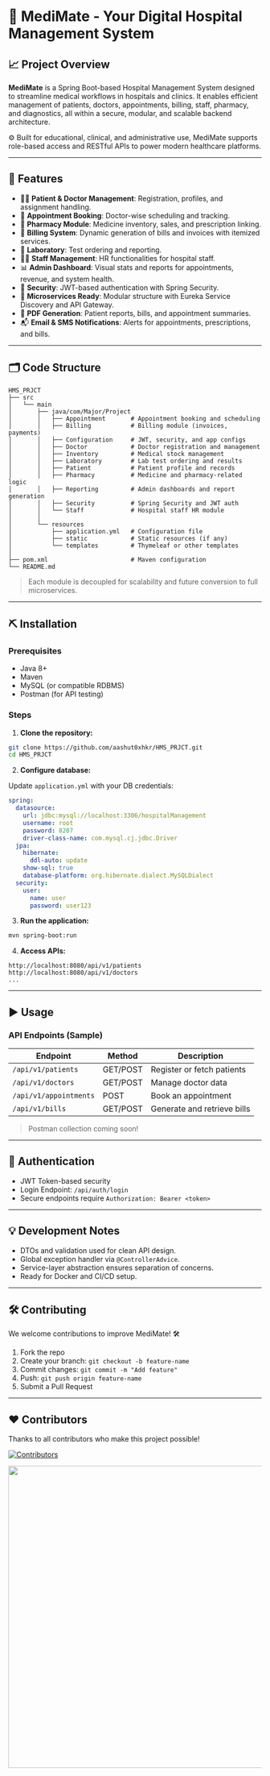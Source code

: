 
# 🏥 MediMate - Your Digital Hospital Management System

## 📈 Project Overview

**MediMate** is a Spring Boot-based Hospital Management System designed to streamline medical workflows in hospitals and clinics. It enables efficient management of patients, doctors, appointments, billing, staff, pharmacy, and diagnostics, all within a secure, modular, and scalable backend architecture.

⚙️ Built for educational, clinical, and administrative use, MediMate supports role-based access and RESTful APIs to power modern healthcare platforms.

---

## 🔧 Features

- 🧑‍⚕️ **Patient & Doctor Management**: Registration, profiles, and assignment handling.
- 📅 **Appointment Booking**: Doctor-wise scheduling and tracking.
- 💊 **Pharmacy Module**: Medicine inventory, sales, and prescription linking.
- 🧾 **Billing System**: Dynamic generation of bills and invoices with itemized services.
- 🧪 **Laboratory**: Test ordering and reporting.
- 🧑‍💼 **Staff Management**: HR functionalities for hospital staff.
- 📊 **Admin Dashboard**: Visual stats and reports for appointments, revenue, and system health.
- 🔐 **Security**: JWT-based authentication with Spring Security.
- 🧰 **Microservices Ready**: Modular structure with Eureka Service Discovery and API Gateway.
- 📑 **PDF Generation**: Patient reports, bills, and appointment summaries.
- 📬 **Email & SMS Notifications**: Alerts for appointments, prescriptions, and bills.

---

## 🗂 Code Structure

```
HMS_PRJCT
├── src
│   └── main
│       ├── java/com/Major/Project
│       │   ├── Appointment       # Appointment booking and scheduling
│       │   ├── Billing           # Billing module (invoices, payments)
│       │   ├── Configuration     # JWT, security, and app configs
│       │   ├── Doctor            # Doctor registration and management
│       │   ├── Inventory         # Medical stock management
│       │   ├── Laboratory        # Lab test ordering and results
│       │   ├── Patient           # Patient profile and records
│       │   ├── Pharmacy          # Medicine and pharmacy-related logic
│       │   ├── Reporting         # Admin dashboards and report generation
│       │   ├── Security          # Spring Security and JWT auth
│       │   └── Staff             # Hospital staff HR module
│       │
│       └── resources
│           ├── application.yml   # Configuration file
│           ├── static            # Static resources (if any)
│           └── templates         # Thymeleaf or other templates
│
├── pom.xml                       # Maven configuration
└── README.md
```

> Each module is decoupled for scalability and future conversion to full microservices.

---

## ⛏ Installation

### Prerequisites

- Java 8+
- Maven
- MySQL (or compatible RDBMS)
- Postman (for API testing)

### Steps

1. **Clone the repository:**

```bash
git clone https://github.com/aashut0xhkr/HMS_PRJCT.git
cd HMS_PRJCT
```

2. **Configure database:**

Update `application.yml` with your DB credentials:

```yaml
spring:
  datasource:
    url: jdbc:mysql://localhost:3306/hospitalManagement
    username: root
    password: 8207
    driver-class-name: com.mysql.cj.jdbc.Driver
  jpa:
    hibernate:
      ddl-auto: update
    show-sql: true
    database-platform: org.hibernate.dialect.MySQLDialect
  security:
    user:
      name: user
      password: user123
```

3. **Run the application:**

```bash
mvn spring-boot:run
```

4. **Access APIs:**

```
http://localhost:8080/api/v1/patients
http://localhost:8080/api/v1/doctors
...
```

---

## ▶️ Usage

### API Endpoints (Sample)

| Endpoint | Method | Description |
|---------|--------|-------------|
| `/api/v1/patients` | GET/POST | Register or fetch patients |
| `/api/v1/doctors` | GET/POST | Manage doctor data |
| `/api/v1/appointments` | POST | Book an appointment |
| `/api/v1/bills` | GET/POST | Generate and retrieve bills |

> Postman collection coming soon!

---

## 🔐 Authentication

- JWT Token-based security
- Login Endpoint: `/api/auth/login`
- Secure endpoints require `Authorization: Bearer <token>`

---

## 💡 Development Notes

- DTOs and validation used for clean API design.
- Global exception handler via `@ControllerAdvice`.
- Service-layer abstraction ensures separation of concerns.
- Ready for Docker and CI/CD setup.

---

## 🛠️ Contributing

We welcome contributions to improve MediMate! 🛠️

1. Fork the repo
2. Create your branch: `git checkout -b feature-name`
3. Commit changes: `git commit -m "Add feature"`
4. Push: `git push origin feature-name`
5. Submit a Pull Request

---


## ❤️ Contributors

Thanks to all contributors who make this project possible!

[![Contributors](https://contrib.rocks/image?repo=aashut0xhkr/HMS_PRJCT)](https://github.com/aashut0xhkr/HMS_PRJCT/graphs/contributors)

<p align="center">
  <img src="https://user-images.githubusercontent.com/74038190/212284100-561aa473-3905-4a80-b561-0d28506553ee.gif" width="600">
</p>
